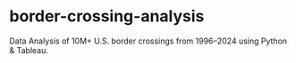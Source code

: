 # border-crossing-analysis
Data Analysis of 10M+ U.S. border crossings from 1996–2024 using Python &amp; Tableau.
